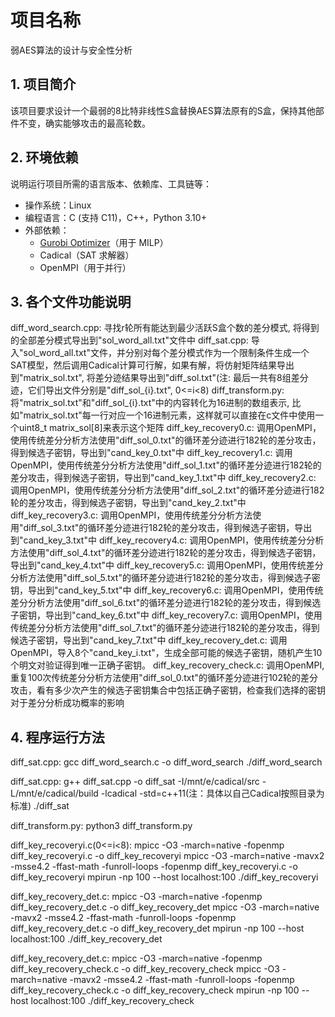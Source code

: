 # 项目名称
弱AES算法的设计与安全性分析

## 1. 项目简介
该项目要求设计一个最弱的8比特非线性S盒替换AES算法原有的S盒，保持其他部件不变，确实能够攻击的最高轮数。

## 2. 环境依赖
说明运行项目所需的语言版本、依赖库、工具链等：

- 操作系统：Linux
- 编程语言：C (支持 C11)，C++，Python 3.10+
- 外部依赖：
  - [Gurobi Optimizer](https://www.gurobi.com/)（用于 MILP）
  - Cadical（SAT 求解器）
  - OpenMPI（用于并行）

## 3. 各个文件功能说明
diff_word_search.cpp: 寻找r轮所有能达到最少活跃S盒个数的差分模式, 将得到的全部差分模式导出到"sol_word_all.txt"文件中
diff_sat.cpp: 导入"sol_word_all.txt"文件，并分别对每个差分模式作为一个限制条件生成一个SAT模型，然后调用Cadical计算可行解，如果有解，将仿射矩阵结果导出到"matrix_sol.txt", 将差分迹结果导出到"diff_sol.txt"(注: 最后一共有8组差分迹，它们导出文件分别是"diff_sol_{i}.txt", 0<=i<8)
diff_transform.py: 将"matrix_sol.txt"和"diff_sol_{i}.txt"中的内容转化为16进制的数组表示, 比如"matrix_sol.txt"每一行对应一个16进制元素，这样就可以直接在c文件中使用一个uint8_t matrix_sol[8]来表示这个矩阵
diff_key_recovery0.c: 调用OpenMPI，使用传统差分分析方法使用"diff_sol_0.txt"的循环差分迹进行182轮的差分攻击，得到候选子密钥，导出到"cand_key_0.txt"中
diff_key_recovery1.c: 调用OpenMPI，使用传统差分分析方法使用"diff_sol_1.txt"的循环差分迹进行182轮的差分攻击，得到候选子密钥，导出到"cand_key_1.txt"中
diff_key_recovery2.c: 调用OpenMPI，使用传统差分分析方法使用"diff_sol_2.txt"的循环差分迹进行182轮的差分攻击，得到候选子密钥，导出到"cand_key_2.txt"中
diff_key_recovery3.c: 调用OpenMPI，使用传统差分分析方法使用"diff_sol_3.txt"的循环差分迹进行182轮的差分攻击，得到候选子密钥，导出到"cand_key_3.txt"中
diff_key_recovery4.c: 调用OpenMPI，使用传统差分分析方法使用"diff_sol_4.txt"的循环差分迹进行182轮的差分攻击，得到候选子密钥，导出到"cand_key_4.txt"中
diff_key_recovery5.c: 调用OpenMPI，使用传统差分分析方法使用"diff_sol_5.txt"的循环差分迹进行182轮的差分攻击，得到候选子密钥，导出到"cand_key_5.txt"中
diff_key_recovery6.c: 调用OpenMPI，使用传统差分分析方法使用"diff_sol_6.txt"的循环差分迹进行182轮的差分攻击，得到候选子密钥，导出到"cand_key_6.txt"中
diff_key_recovery7.c: 调用OpenMPI，使用传统差分分析方法使用"diff_sol_7.txt"的循环差分迹进行182轮的差分攻击，得到候选子密钥，导出到"cand_key_7.txt"中
diff_key_recovery_det.c: 调用OpenMPI，导入8个"cand_key_i.txt"，生成全部可能的候选子密钥，随机产生10个明文对验证得到唯一正确子密钥。
diff_key_recovery_check.c: 调用OpenMPI, 重复100次传统差分分析方法使用"diff_sol_0.txt"的循环差分迹进行102轮的差分攻击，看有多少次产生的候选子密钥集合中包括正确子密钥，检查我们选择的密钥对于差分分析成功概率的影响

## 4. 程序运行方法
diff_sat.cpp: gcc diff_word_search.c -o diff_word_search
./diff_word_search

diff_sat.cpp: g++ diff_sat.cpp -o diff_sat -I/mnt/e/cadical/src -L/mnt/e/cadical/build -lcadical -std=c++11(注：具体以自己Cadical按照目录为标准)
./diff_sat

diff_transform.py: python3 diff_transform.py

diff_key_recoveryi.c(0<=i<8): mpicc -O3 -march=native -fopenmp diff_key_recoveryi.c -o diff_key_recoveryi
mpicc -O3 -march=native -mavx2 -msse4.2 -ffast-math -funroll-loops -fopenmp diff_key_recoveryi.c -o diff_key_recoveryi
mpirun -np 100 --host localhost:100 ./diff_key_recoveryi

diff_key_recovery_det.c: mpicc -O3 -march=native -fopenmp diff_key_recovery_det.c -o diff_key_recovery_det
mpicc -O3 -march=native -mavx2 -msse4.2 -ffast-math -funroll-loops -fopenmp diff_key_recovery_det.c -o diff_key_recovery_det
mpirun -np 100 --host localhost:100 ./diff_key_recovery_det

diff_key_recovery_det.c: mpicc -O3 -march=native -fopenmp diff_key_recovery_check.c -o diff_key_recovery_check
mpicc -O3 -march=native -mavx2 -msse4.2 -ffast-math -funroll-loops -fopenmp diff_key_recovery_check.c -o diff_key_recovery_check
mpirun -np 100 --host localhost:100 ./diff_key_recovery_check
